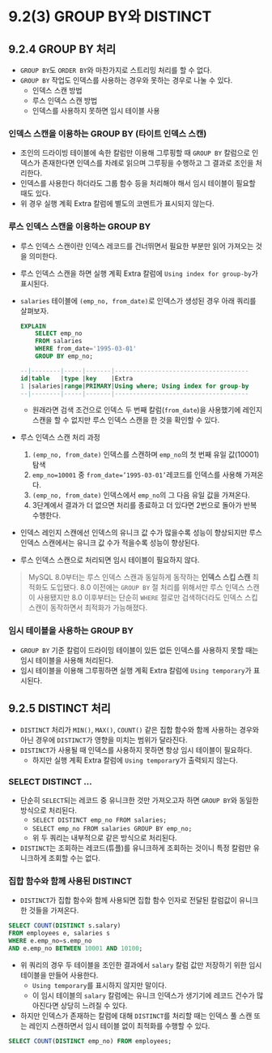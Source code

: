 # 9.2(3) GROUP BY와 DISTINCT

## 9.2.4 GROUP BY 처리

- `GROUP BY`도 `ORDER BY`와 마찬가지로 스트리밍 처리를 할 수 없다.
- `GROUP BY` 작업도 인덱스를 사용하는 경우와 못하는 경우로 나눌 수 있다.
    - 인덱스 스캔 방법
    - 루스 인덱스 스캔 방법
    - 인덱스를 사용하지 못하면 임시 테이블 사용

### 인덱스 스캔을 이용하는 GROUP BY (타이트 인덱스 스캔)

- 조인의 드라이빙 테이블에 속한 칼럼만 이용해 그루핑할 때 `GROUP BY` 칼럼으로 인덱스가 존재한다면 인덱스를 차례로 읽으며 그루핑을 수행하고 그 결과로 조인을 처리한다.
- 인덱스를 사용한다 하더라도 그룹 함수 등을 처리해야 해서 임시 테이블이 필요할 때도 있다.
- 위 경우 실행 계획 Extra 칼럼에 별도의 코멘트가 표시되지 않는다.

### 루스 인덱스 스캔을 이용하는 GROUP BY

- 루스 인덱스 스캔이란 인덱스 레코드를 건너뛰면서 필요한 부분만 읽어 가져오는 것을 의미한다.
- 루스 인덱스 스캔을 하면 실행 계획 Extra 칼럼에 `Using index for group-by`가 표시된다.
- `salaries` 테이블에 `(emp_no, from_date)`로 인덱스가 생성된 경우 아래 쿼리를 살펴보자.

    ```sql
    EXPLAIN
    	SELECT emp_no
    	FROM salaries
    	WHERE from_date='1995-03-01'
    	GROUP BY emp_no;
    
    --|--------|-----|-------|-------------------------------------
    id|table   |type |key    |Extra
    1 |salaries|range|PRIMARY|Using where; Using index for group-by
    --|--------|-----|-------|-------------------------------------
    ```

    - 원래라면 검색 조건으로 인덱스 두 번째 칼럼(`from_date`)을 사용했기에 레인지 스캔을 할 수 없지만 루스 인덱스 스캔을 한 것을 확인할 수 있다.
- 루스 인덱스 스캔 처리 과정
    1. `(emp_no, from_date)` 인덱스를 스캔하며 `emp_no`의 첫 번째 유일 값(10001) 탐색
    2. `emp_no=10001` 중 `from_date=’1995-03-01’`레코드를 인덱스를 사용해 가져온다.
    3. `(emp_no, from_date)` 인덱스에서 `emp_no`의 그 다음 유일 값을 가져온다.
    4. 3단계에서 결과가 더 없으면 처리를 종료하고 더 있다면 2번으로 돌아가 반복 수행한다.
- 인덱스 레인지 스캔에선 인덱스의 유니크 값 수가 많을수록 성능이 향상되지만 루스 인덱스 스캔에서는 유니크 값 수가 적을수록 성능이 향상된다.
- 루스 인덱스 스캔으로 처리되면 임시 테이블이 필요하지 않다.

> MySQL 8.0부터는 루스 인덱스 스캔과 동일하게 동작하는 **인덱스 스킵 스캔** 최적화도 도입됐다. 8.0 이전에는 `GROUP BY` 절 처리를 위해서만 루스 인덱스 스캔이 사용됐지만 8.0 이후부터는 단순히 `WHERE` 절로만 검색하더라도 인덱스 스킵 스캔이 동작하면서 최적화가 가능해졌다.
>

### 임시 테이블을 사용하는 GROUP BY

- `GROUP BY` 기준 칼럼이 드라이밍 테이블이 있든 없든 인덱스를 사용하지 못할 때는 임시 테이블을 사용해 처리된다.
- 임시 테이블을 이용해 그루핑하면 실행 계획 Extra 칼럼에 `Using temporary`가 표시된다.

## 9.2.5 DISTINCT 처리

- `DISTINCT` 처리가 `MIN()`, `MAX()`, `COUNT()` 같은 집합 함수와 함께 사용하는 경우와 아닌 경우에 `DISTINCT`가 영향을 미치는 범위가 달라진다.
- `DISTINCT`가 사용될 때 인덱스를 사용하지 못하면 항상 임시 테이블이 필요하다.
    - 하지만 실행 계획 Extra 칼럼에 `Using temporar`y가 출력되지 않는다.

### SELECT DISTINCT …

- 단순히 `SELECT`되는 레코드 중 유니크한 것만 가져오고자 하면 `GROUP BY`와 동일한 방식으로 처리된다.
    - `SELECT DISTINCT emp_no FROM salaries;`
    - `SELECT emp_no FROM salaries GROUP BY emp_no;`
    - 위 두 쿼리는 내부적으로 같은 방식으로 처리된다.
- `DISTINCT`는 조회하는 레코드(튜플)를 유니크하게 조회하는 것이니 특정 칼럼만 유니크하게 조회할 수는 없다.

### 집합 함수와 함께 사용된 DISTINCT

- `DISTINCT`가 집합 함수와 함께 사용되면 집합 함수 인자로 전달된 칼럼값이 유니크한 것들을 가져온다.

```sql
SELECT COUNT(DISTINCT s.salary)
FROM employees e, salaries s
WHERE e.emp_no=s.emp_no
AND e.emp_no BETWEEN 10001 AND 10100;
```

- 위 쿼리의 경우 두 테이블을 조인한 결과에서 `salary` 칼럼 값만 저장하기 위한 임시 테이블을 만들어 사용한다.
    - `Using temporary`를 표시하지 않지만 말이다.
    - 이 임시 테이블의 `salary` 칼럼에는 유니크 인덱스가 생기기에 레코드 건수가 많아진다면 상당히 느려질 수 있다.
- 하지만 인덱스가 존재하는 칼럼에 대해 `DISTINCT`를 처리할 때는 인덱스 풀 스캔 또는 레인지 스캔하면서 임시 테이블 없이 최적화를 수행할 수 있다.

```sql
SELECT COUNT(DISTINCT emp_no) FROM employees;
```